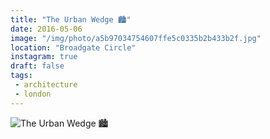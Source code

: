```yaml
---
title: "The Urban Wedge 🏙"
date: 2016-05-06
image: "/img/photo/a5b97034754607ffe5c0335b2b433b2f.jpg"
location: "Broadgate Circle"
instagram: true
draft: false
tags:
 - architecture
 - london
---
```


![The Urban Wedge 🏙](/img/photo/a5b97034754607ffe5c0335b2b433b2f.jpg)

